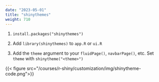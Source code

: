 ```yaml
---
date: "2023-05-01"
title: "shinythemes"
weight: 710
---
```


1. `install.packages("shinythemes")`

2. Add `library(shinythemes)` to `app.R` or `ui.R`

3. Add the `theme` argument to your `fluidPage()`, `navbarPage()`, etc. Set `theme` with `shinytheme("<theme>")`

{{< figure src="/courses/r-shiny/customization/img/shinytheme-code.png">}}
